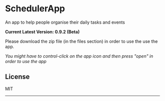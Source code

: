 SchedulerApp
=======

An app to help people organise their daily tasks and events

**Current Latest Version: 0.9.2 (Beta)**

Please download the zip file (in the files section) in order to use the use the app.

_You might have to control-click on the app icon and then press "open" in order to use the app_

## License

MIT

---

